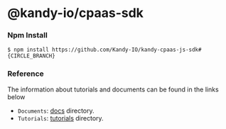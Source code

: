 @kandy-io/cpaas-sdk
========

### Npm Install 

`$ npm install https://github.com/Kandy-IO/kandy-cpaas-js-sdk#{CIRCLE_BRANCH}`

### Reference 

The information about tutorials and documents can be found in the links below

* `Documents`: [docs](https://github.com/Kandy-IO/kandy-cpaas-js-sdk/tree/beta/docs) directory. 
* `Tutorials`:  [tutorials](https://github.com/Kandy-IO/kandy-cpaas-js-sdk/tree/beta/tutorials) directory.




